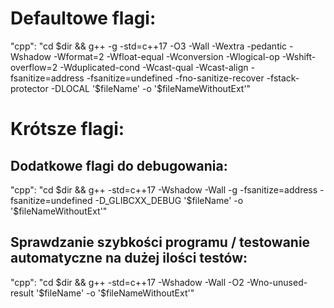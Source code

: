 # Defaultowe flagi:
"cpp": "cd $dir && g++ -g -std=c++17 -O3 -Wall -Wextra -pedantic -Wshadow -Wformat=2 -Wfloat-equal -Wconversion -Wlogical-op -Wshift-overflow=2 -Wduplicated-cond -Wcast-qual -Wcast-align -fsanitize=address -fsanitize=undefined -fno-sanitize-recover -fstack-protector -DLOCAL '$fileName' -o '$fileNameWithoutExt'"

# Krótsze flagi:

## Dodatkowe flagi do debugowania:
"cpp": "cd $dir && g++ -std=c++17 -Wshadow -Wall -g -fsanitize=address -fsanitize=undefined -D_GLIBCXX_DEBUG '$fileName' -o '$fileNameWithoutExt'"

## Sprawdzanie szybkości programu / testowanie automatyczne na dużej ilości testów:
"cpp": "cd $dir && g++ -std=c++17 -Wshadow -Wall -O2 -Wno-unused-result '$fileName' -o '$fileNameWithoutExt'"